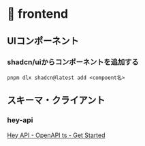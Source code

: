 # 🐋 frontend

## UIコンポーネント

### shadcn/uiからコンポーネントを追加する

```
pnpm dlx shadcn@latest add <compoent名>
```

## スキーマ・クライアント

### hey-api

[Hey API - OpenAPI ts - Get Started](https://heyapi.dev/openapi-ts/get-started)